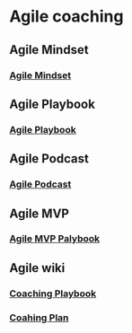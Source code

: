 # Agile coaching
## Agile Mindset
### [Agile Mindset](https://github.com/maifors/agile/blob/main/Agile%20Mindset.md)
## Agile Playbook
### [Agile Playbook](https://github.com/maifors/agile/blob/main/Agile%20Coach%20Playbook.md)
## Agile Podcast
### [Agile Podcast](https://github.com/maifors/agile/blob/main/%F0%9F%93%98%20Podiobook%20DX%20(Digital%20Transformation)%20Done%20Right.md)
## Agile MVP
### [Agile MVP Palybook](https://github.com/maifors/agile/blob/main/MVP%20playbook.md)
## Agile wiki
### [Coaching Playbook](https://github.com/maifors/agile/wiki/Agile-Coach-Playbook)
### [Coahing Plan](https://github.com/maifors/agile/wiki/Coaching-Plan)

